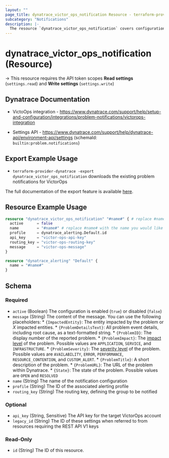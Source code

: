 ```yaml
---
layout: ""
page_title: dynatrace_victor_ops_notification Resource - terraform-provider-dynatrace"
subcategory: "Notifications"
description: |-
  The resource `dynatrace_victor_ops_notification` covers configuration problem notifications sent to VictorOps
---
```


# dynatrace_victor_ops_notification (Resource)

-> This resource requires the API token scopes **Read settings** (`settings.read`) and **Write settings** (`settings.write`)

## Dynatrace Documentation

- VictoOps integration - https://www.dynatrace.com/support/help/setup-and-configuration/integrations/problem-notifications/victorops-integration

- Settings API - https://www.dynatrace.com/support/help/dynatrace-api/environment-api/settings (schemaId: `builtin:problem.notifications`)

## Export Example Usage

- `terraform-provider-dynatrace -export dynatrace_victor_ops_notification` downloads the existing problem notifications for VictorOps

The full documentation of the export feature is available [here](https://registry.terraform.io/providers/dynatrace-oss/dynatrace/latest/docs/guides/export-v2).

## Resource Example Usage

```terraform
resource "dynatrace_victor_ops_notification" "#name#" { # replace #name# with the name you would like your resource be known within your Terraform Module
  active      = false
  name        = "#name#" # replace #name# with the name you would like your entry to be displayed within the Dynatrace Web UI
  profile     = dynatrace_alerting.Default.id
  api_key     = "victor-ops-api-key"
  routing_key = "victor-ops-routing-key"
  message     = "victor-ops-message"
}

resource "dynatrace_alerting" "Default" {
  name = "#name#"
}
```

<!-- schema generated by tfplugindocs -->
## Schema

### Required

- `active` (Boolean) The configuration is enabled (`true`) or disabled (`false`)
- `message` (String) The content of the message.  You can use the following placeholders:  * `{ImpactedEntity}`: The entity impacted by the problem or *X* impacted entities.  * `{ProblemDetailsText}`: All problem event details, including root cause, as a text-formatted string.  * `{ProblemID}`: The display number of the reported problem.  * `{ProblemImpact}`: The [impact level](https://www.dynatrace.com/support/help/shortlink/impact-analysis) of the problem. Possible values are `APPLICATION`, `SERVICE`, and `INFRASTRUCTURE`.  * `{ProblemSeverity}`: The [severity level](https://www.dynatrace.com/support/help/shortlink/event-types) of the problem. Possible values are `AVAILABILITY`, `ERROR`, `PERFORMANCE`, `RESOURCE_CONTENTION`, and `CUSTOM_ALERT`.  * `{ProblemTitle}`: A short description of the problem.  * `{ProblemURL}`: The URL of the problem within Dynatrace.  * `{State}`: The state of the problem. Possible values are `OPEN` and `RESOLVED`
- `name` (String) The name of the notification configuration
- `profile` (String) The ID of the associated alerting profile
- `routing_key` (String) The routing key, defining the group to be notified

### Optional

- `api_key` (String, Sensitive) The API key for the target VictorOps account
- `legacy_id` (String) The ID of these settings when referred to from resources requiring the REST API V1 keys

### Read-Only

- `id` (String) The ID of this resource.
 